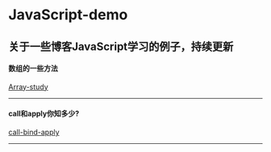# JavaScript-demo
关于一些博客JavaScript学习的例子，持续更新
-------
#### 数组的一些方法
[Array-study](https://github.com/wLove-c/JavaScript-demo/tree/master/Array-study)

-------

#### call和apply你知多少?
[call-bind-apply](https://github.com/wLove-c/JavaScript-demo/tree/master/call-bind-apply)
   
-------
